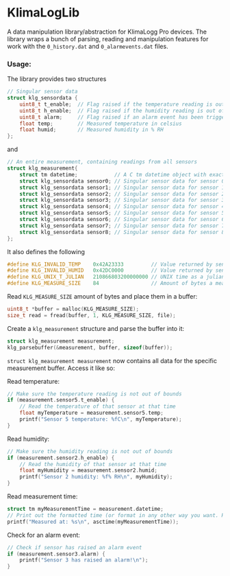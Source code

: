 # KlimaLogLib
A data manipulation library/abstraction for KlimaLogg Pro devices. The library wraps a bunch of parsing, reading and manipulation features for work with the `0_history.dat` and `0_alarmevents.dat` files.

### Usage:
The library provides two structures
```c
// Singular sensor data
struct klg_sensordata {
    uint8_t t_enable;  // Flag raised if the temperature reading is out of bounds
    uint8_t h_enable;  // Flag raised if the humidity reading is out of bounds
    uint8_t alarm;     // Flag raised if an alarm event has been triggered 
    float temp;        // Measured temperature in celsius
    float humid;       // Measured humidity in % RH
};
```
and 
```c
// An entire measurement, containing readings from all sensors
struct klg_measurement{
    struct tm datetime;            // A C tm datetime object with exact measurement time
    struct klg_sensordata sensor0; // Singular sensor data for sensor 0
    struct klg_sensordata sensor1; // Singular sensor data for sensor 1
    struct klg_sensordata sensor2; // Singular sensor data for sensor 2
    struct klg_sensordata sensor3; // Singular sensor data for sensor 3
    struct klg_sensordata sensor4; // Singular sensor data for sensor 4
    struct klg_sensordata sensor5; // Singular sensor data for sensor 5
    struct klg_sensordata sensor6; // Singular sensor data for sensor 6
    struct klg_sensordata sensor7; // Singular sensor data for sensor 7
    struct klg_sensordata sensor8; // Singular sensor data for sensor 8
};
```

It also defines the following
```c
#define KLG_INVALID_TEMP    0x42A23333         // Value returned by sensor when it's reading is invalid
#define KLG_INVALID_HUMID   0x42DC0000         // Value returned by sensor when it's reading is invalid
#define KLG_UNIX_T_JULIAN   210866803200000000 // UNIX time as a julian timestamp in micro seconds
#define KLG_MEASURE_SIZE    84                 // Amount of bytes a measurement packet is
```

Read `KLG_MEASURE_SIZE` amount of bytes and place them in a buffer:
```c
uint8_t *buffer = malloc(KLG_MEASURE_SIZE);
size_t read = fread(buffer, 1, KLG_MEASURE_SIZE, file);
```

Create a `klg_measurement` structure and parse the buffer into it:
```c
struct klg_measurement measurement;
klg_parsebuffer(&measurement, buffer, sizeof(buffer));
```

`struct klg_measurement measurement` now contains all data for the specific measurement buffer.
Access it like so:

Read temperature:
```c
// Make sure the temperature reading is not out of bounds
if (measurement.sensor5.t_enable) {
    // Read the temperature of that sensor at that time
    float myTemperature = measurement.sensor5.temp;
    printf("Sensor 5 temperature: %fC\n", myTemperature);
}
```

Read humidity:
```c
// Make sure the humidity reading is not out of bounds
if (measurement.sensor2.h_enable) {
    // Read the humidity of that sensor at that time
    float myHumidity = measurement.sensor2.humid;
    printf("Sensor 2 humidity: %f% RH\n", myHumidity);
}
```

Read measurement time:
```c
struct tm myMeasurementTime = measurement.datetime;
// Print out the formatted time (or format in any other way you want. Refer to time.h)
printf("Measured at: %s\n", asctime(myMeasurementTime));
```

Check for an alarm event:
```c
// Check if sensor has raised an alarm event
if (measurement.sensor3.alarm) {
    printf("Sensor 3 has raised an alarm!\n");
}
```
